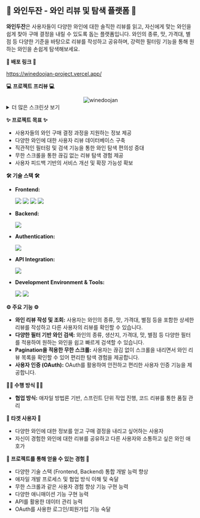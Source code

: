 ## 🍷 와인두잔 - 와인 리뷰 및 탐색 플랫폼 🍷

**와인두잔**은 사용자들이 다양한 와인에 대한 솔직한 리뷰를 읽고, 자신에게 맞는 와인을 쉽게 찾아 구매 결정을 내릴 수 있도록 돕는 플랫폼입니다. 와인의 종류, 맛, 가격대, 별점 등 다양한 기준을 바탕으로 리뷰를 작성하고 공유하며, 강력한 필터링 기능을 통해 원하는 와인을 손쉽게 탐색해보세요.

**🔗 배포 링크 🔗**

https://winedoojan-project.vercel.app/

**💻 프로젝트 프리뷰 💻**


<div align="center">
  <img src="https://i.ibb.co/rGd2qLpR/winedoojan.png" alt="winedoojan" border="0">
</div>
<details>
  <summary>더 많은 스크린샷 보기</summary>
  <br>
  <div align="center">
    <img src="https://i.ibb.co/nJkHQCy/winedoojan1.png" alt="winedoojan1" border="0" width=500px>
    <img src="https://i.ibb.co/Ng3FW3zf/winedoojan2.png" alt="winedoojan2" border="0" width=500px>
  </div>
</details>

**✨ 프로젝트 목표 ✨**

- 사용자들의 와인 구매 결정 과정을 지원하는 정보 제공
- 다양한 와인에 대한 사용자 리뷰 데이터베이스 구축
- 직관적인 필터링 및 검색 기능을 통한 와인 탐색 편의성 증대
- 무한 스크롤을 통한 끊김 없는 리뷰 탐색 경험 제공
- 사용자 피드백 기반의 서비스 개선 및 확장 가능성 확보

**🛠️ 기술 스택 🛠️**

- **Frontend:**

  <img src="https://img.shields.io/badge/Next.js-000000?style=for-the-badge&logo=next.js&logoColor=white"> <img src="https://img.shields.io/badge/TailwindCSS-38B2AC?style=for-the-badge&logo=tailwind-css&logoColor=white"> <img src="https://img.shields.io/badge/Zustand-593D88?style=for-the-badge&logo=react&logoColor=white"> <img src="https://img.shields.io/badge/framer-%230055FF.svg?&style=for-the-badge&logo=framer&logoColor=white" />

- **Backend:**

  <img src="https://img.shields.io/badge/mongodb-%2347A248.svg?&style=for-the-badge&logo=mongodb&logoColor=white" />

- **Authentication:**

  <img src="https://img.shields.io/badge/OAuth-2.0-4285F4?style=for-the-badge&logo=google&logoColor=white" />

- **API Integration:**

  <img src="https://img.shields.io/badge/kakao-FFCD00.svg?&style=for-the-badge&logo=kakaotalk&logoColor=white" />

- **Development Environment & Tools:**

  <img src="https://img.shields.io/badge/github-%23181717.svg?&style=for-the-badge&logo=github&logoColor=white" /> <img src="https://img.shields.io/badge/vercel-%23000000.svg?&style=for-the-badge&logo=vercel&logoColor=white" />

**⚙️ 주요 기능 ⚙️**

- **와인 리뷰 작성 및 조회:** 사용자는 와인의 종류, 맛, 가격대, 별점 등을 포함한 상세한 리뷰를 작성하고 다른 사용자의 리뷰를 확인할 수 있습니다.
- **다양한 필터 기반 와인 검색:** 와인의 종류, 생산지, 가격대, 맛, 별점 등 다양한 필터를 적용하여 원하는 와인을 쉽고 빠르게 검색할 수 있습니다.
- **Pagination을 적용한 무한 스크롤:** 사용자는 끊김 없이 스크롤을 내리면서 와인 리뷰 목록을 확인할 수 있어 편리한 탐색 경험을 제공합니다.
- **사용자 인증 (OAuth):** OAuth를 활용하여 안전하고 편리한 사용자 인증 기능을 제공합니다.

**🧑‍💻 수행 방식 🧑‍💻**

- **협업 방식:** 애자일 방법론 기반, 스프린트 단위 작업 진행, 코드 리뷰를 통한 품질 관리

**🎯 타겟 사용자 🎯**

- 다양한 와인에 대한 정보를 얻고 구매 결정을 내리고 싶어하는 사용자
- 자신이 경험한 와인에 대한 리뷰를 공유하고 다른 사용자와 소통하고 싶은 와인 애호가

**🚀 프로젝트를 통해 얻을 수 있는 경험 🚀**

- 다양한 기술 스택 (Frontend, Backend) 통합 개발 능력 향상
- 애자일 개발 프로세스 및 협업 방식 이해 및 숙달
- 무한 스크롤과 같은 사용자 경험 향상 기능 구현 능력
- 다양한 애니매이션 기능 구현 능력
- API를 활용한 데이터 관리 능력
- OAuth를 사용한 로그인/회원가입 기능 숙달

